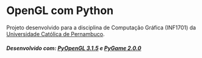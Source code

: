 # OpenGL com Python

Projeto desenvolvido para a disciplina de Computação Gráfica (INF1701) da <a href='https://www1.unicap.br/'>Universidade Católica de Pernambuco</a>.

##### Desenvolvido com: <a href='https://pypi.org/project/PyOpenGL/'>PyOpenGL 3.1.5</a> e <a href='https://github.com/pygame/pygame'>PyGame 2.0.0</a>
